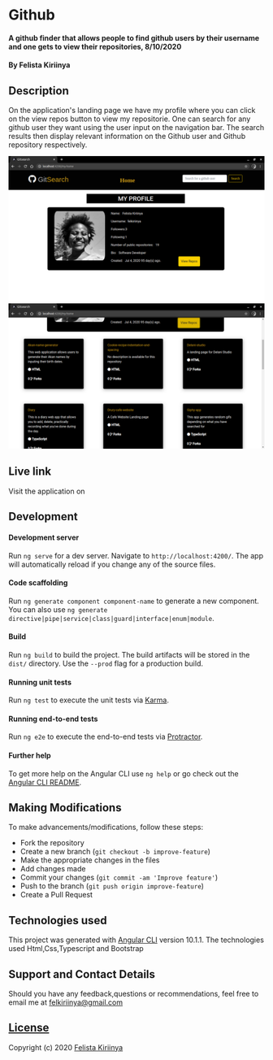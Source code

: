 # Github
#### A github finder that allows people to find github users by their username and one gets to view their repositories, 8/10/2020
#### By Felista Kiriinya

## Description
On the application's landing page we have my profile where you can click on the view repos button to view my repositorie.  One can search for any github user they want using the user input on the navigation bar. The search results then display relevant information on the Github user and Github repository respectively.

![landing](src/assets/landing.png)
![repo](src/assets/repo.png)

## Live link

Visit the application on 

## Development

#### Development server

Run `ng serve` for a dev server. Navigate to `http://localhost:4200/`. The app will automatically reload if you change any of the source files.

#### Code scaffolding

Run `ng generate component component-name` to generate a new component. You can also use `ng generate directive|pipe|service|class|guard|interface|enum|module`.

#### Build

Run `ng build` to build the project. The build artifacts will be stored in the `dist/` directory. Use the `--prod` flag for a production build.

#### Running unit tests

Run `ng test` to execute the unit tests via [Karma](https://karma-runner.github.io).

#### Running end-to-end tests

Run `ng e2e` to execute the end-to-end tests via [Protractor](http://www.protractortest.org/).

#### Further help

To get more help on the Angular CLI use `ng help` or go check out the [Angular CLI README](https://github.com/angular/angular-cli/blob/master/README.md).

## Making Modifications
To make advancements/modifications, follow these steps:

- Fork the repository
- Create a new branch (`git checkout -b improve-feature`)
- Make the appropriate changes in the files
- Add changes made
- Commit your changes (`git commit -am 'Improve feature'`)
- Push to the branch (`git push origin improve-feature`)
- Create a Pull Request 

## Technologies used
This project was generated with [Angular CLI](https://github.com/angular/angular-cli) version 10.1.1.
The technologies used Html,Css,Typescript and Bootstrap

## Support and Contact Details
Should you have any feedback,questions or recommendations, feel free to email me at [felkiriinya@gmail.com](mailto:felkiriinya@gmail.com)

## [License](https://github.com/felkiriinya/GitSearch/blob/master/LICENSE)

Copyright (c) 2020 [Felista Kiriinya](https://github.com/felkiriinya)
